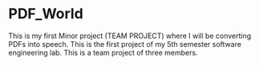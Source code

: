 # PDF_World
This is my first Minor project (TEAM PROJECT) where I will be converting PDFs into speech. This is the first project  of my 5th semester software engineering lab.
This is a team project of three members.
